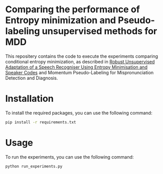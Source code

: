 # Comparing the performance of Entropy minimization and Pseudo-labeling unsupervised methods for MDD

This repositery contains the code to execute the experiments comparing conditional entropy minimization, as described in [Robust Unsupervised Adaptation of a Speech Recogniser Using Entropy Minimisation and Speaker Codes](https://arxiv.org/pdf/2506.10653) and Momentum Pseudo-Labeling for Mispronunciation Detection and Diagnosis.

# Installation

To install the required packages, you can use the following command:

```bash
pip install -r requirements.txt
```

# Usage

To run the experiments, you can use the following command:

```bash
python run_experiments.py
```

